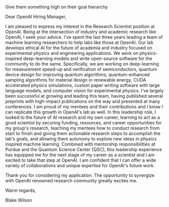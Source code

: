 <link href="pandoc.css" rel="stylesheet"></link>
Give them something high on their goal hierarchy

Dear OpenAI Hiring Manager,

I am pleased to express my interest in the Research Scientist position at OpenAI. Being at the intersection of industry and academic research like OpenAI, I seek your advice. I've spent the last three years leading a team of machine learning researchers to help labs like those at OpenAI. Our lab develops ethical AI for the future of academia and industry focused on experimental physics and engineering applications. We work on physics-inspired deep-learning models and write open-source software for the community to do the same. Specifically, we are working on deep-learning for measurement speed-up and verification of semiconductors, quantum device design for improving quantum algorithms, quantum-enhanced sampling algorithms for material design in renewable energy, CUDA accelerated physics simulations, custom paper writing software with large language models, and computer vision for experimental physics. I've largely been successful at growing and leading this team, having published several preprints with high-impact publications on the way and presented at many conferences. I am proud of my mentees and their contributions and I know I can replicate this growth in OpenAI's lab as well. In this leadership role, I looked to the future of AI research and my own career, learning to act as a good scientist by securing funding, resources, and career opportunities for my group's research, teaching my mentees how to conduct research from start to finish and giving them actionable research steps to accomplish the lab's goals, and allowing them autonomy to explore new ideas in physics inspired machine learning. Combined with mentorship responsibilities at Purdue and the Quantum Science Center (QSC), this leadership experience has equipped me for the next stage of my career as a scientist and I am excited to take that step at OpenAI. I am confident that I can offer a wide variety of collaborations and unique expertise for OpenAI's future work.


Thank you for considering my application. The opportunity to synergize with OpenAI renowned research community greatly excites me.

Warm regards,

Blake Wilson
